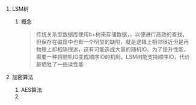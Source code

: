 1. LSM树

   1. 概念

      > 传统关系型数据库使用b+树来存储数据，，以便进行高效的查找，但保存在磁盘中也有一个明显的缺陷，就是逻辑上相邻很近但是再物理上却相隔很远，这有可能造成大量的随机IO。为了提升性能，需要一种将随机IO变成顺序IO的机制。LSM树能支持顺序IO，代价是牺牲了一些读性能

2. 加密算法

   1. AES算法
   2. 

